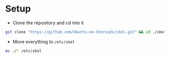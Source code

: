 # Setup

- Clone the repository and cd into it
```bash
git clone "https://github.com/Ubuntu-on-Steroids/skel.git" && cd ./skel
```

- Move everything to `/etc/skel`
```bash
mv ./* /etc/skel
```
